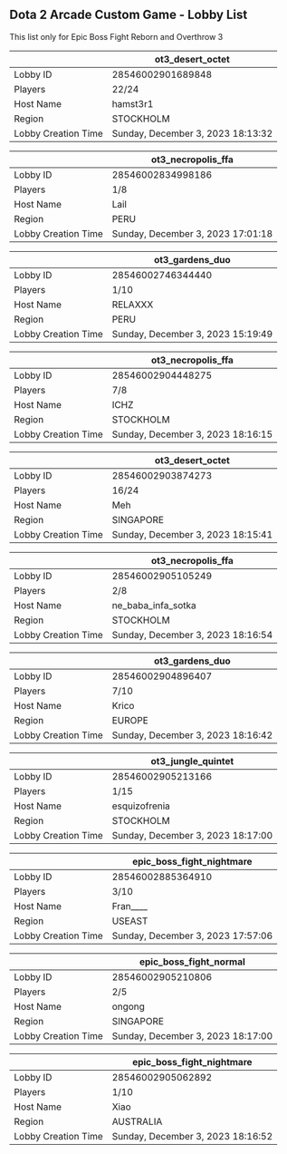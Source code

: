 ## Dota 2 Arcade Custom Game - Lobby List

This list only for Epic Boss Fight Reborn and Overthrow 3

|  | ot3_desert_octet |
| ------ | ------ |
| Lobby ID | 28546002901689848 |
| Players | 22/24 |
| Host Name | hamst3r1 |
| Region | STOCKHOLM |
| Lobby Creation Time | Sunday, December 3, 2023 18:13:32 |


|  | ot3_necropolis_ffa |
| ------ | ------ |
| Lobby ID | 28546002834998186 |
| Players | 1/8 |
| Host Name | Lail |
| Region | PERU |
| Lobby Creation Time | Sunday, December 3, 2023 17:01:18 |


|  | ot3_gardens_duo |
| ------ | ------ |
| Lobby ID | 28546002746344440 |
| Players | 1/10 |
| Host Name | RELAXXX |
| Region | PERU |
| Lobby Creation Time | Sunday, December 3, 2023 15:19:49 |


|  | ot3_necropolis_ffa |
| ------ | ------ |
| Lobby ID | 28546002904448275 |
| Players | 7/8 |
| Host Name | ICHZ |
| Region | STOCKHOLM |
| Lobby Creation Time | Sunday, December 3, 2023 18:16:15 |


|  | ot3_desert_octet |
| ------ | ------ |
| Lobby ID | 28546002903874273 |
| Players | 16/24 |
| Host Name | Meh |
| Region | SINGAPORE |
| Lobby Creation Time | Sunday, December 3, 2023 18:15:41 |


|  | ot3_necropolis_ffa |
| ------ | ------ |
| Lobby ID | 28546002905105249 |
| Players | 2/8 |
| Host Name | ne_baba_infa_sotka |
| Region | STOCKHOLM |
| Lobby Creation Time | Sunday, December 3, 2023 18:16:54 |


|  | ot3_gardens_duo |
| ------ | ------ |
| Lobby ID | 28546002904896407 |
| Players | 7/10 |
| Host Name | Krico |
| Region | EUROPE |
| Lobby Creation Time | Sunday, December 3, 2023 18:16:42 |


|  | ot3_jungle_quintet |
| ------ | ------ |
| Lobby ID | 28546002905213166 |
| Players | 1/15 |
| Host Name | esquizofrenia |
| Region | STOCKHOLM |
| Lobby Creation Time | Sunday, December 3, 2023 18:17:00 |


|  | epic_boss_fight_nightmare |
| ------ | ------ |
| Lobby ID | 28546002885364910 |
| Players | 3/10 |
| Host Name | Fran____ |
| Region | USEAST |
| Lobby Creation Time | Sunday, December 3, 2023 17:57:06 |


|  | epic_boss_fight_normal |
| ------ | ------ |
| Lobby ID | 28546002905210806 |
| Players | 2/5 |
| Host Name | ongong |
| Region | SINGAPORE |
| Lobby Creation Time | Sunday, December 3, 2023 18:17:00 |


|  | epic_boss_fight_nightmare |
| ------ | ------ |
| Lobby ID | 28546002905062892 |
| Players | 1/10 |
| Host Name | Xiao |
| Region | AUSTRALIA |
| Lobby Creation Time | Sunday, December 3, 2023 18:16:52 |


